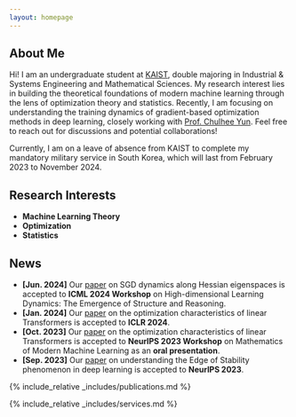 ```yaml
---
layout: homepage
---
```


## About Me

Hi! I am an undergraduate student at [KAIST](https://www.kaist.ac.kr/en/), double majoring in Industrial & Systems Engineering and Mathematical Sciences. My research interest lies in building the theoretical foundations of modern machine learning through the lens of optimization theory and statistics. Recently, I am focusing on understanding the training dynamics of gradient-based optimization methods in deep learning, closely working with [Prof. Chulhee Yun](https://chulheeyun.github.io). Feel free to reach out for discussions and potential collaborations!

Currently, I am on a leave of absence from KAIST to complete my mandatory military service in South Korea, which will last from February 2023 to November 2024.

## Research Interests

- **Machine Learning Theory**
- **Optimization**
- **Statistics**

## News

- **[Jun. 2024]** Our [paper](https://arxiv.org/abs/2405.16002) on SGD dynamics along Hessian eigenspaces is accepted to **ICML 2024 Workshop** on High-dimensional Learning Dynamics: The Emergence of Structure and Reasoning.
- **[Jan. 2024]** Our [paper](https://arxiv.org/abs/2310.01082) on the optimization characteristics of linear Transformers is accepted to **ICLR 2024**.
- **[Oct. 2023]** Our [paper](https://arxiv.org/abs/2310.01082) on the optimization characteristics of linear Transformers is accepted to **NeurIPS 2023 Workshop** on Mathematics of Modern Machine Learning as an **oral presentation**.
- **[Sep. 2023]** Our [paper](https://arxiv.org/abs/2307.04204) on understanding the Edge of Stability phenomenon in deep learning is accepted to **NeurIPS 2023**.

{% include_relative _includes/publications.md %}

{% include_relative _includes/services.md %}
